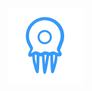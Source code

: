 <p align="center">
<img width="120px" src="https://raw.githubusercontent.com/FogNetwork/.github/main/img/FN2.png">
</p>
